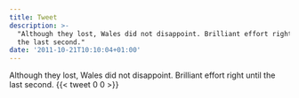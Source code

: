```yaml
---
title: Tweet
description: >-
  "Although they lost, Wales did not disappoint. Brilliant effort right until
  the last second."
date: '2011-10-21T10:10:04+01:00'
---
```

Although they lost, Wales did not disappoint. Brilliant effort right until the last second.
      {{< tweet 0 0 >}}
    
